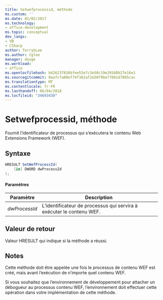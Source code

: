 ```yaml
---
title: Setwefprocessid, méthode
ms.custom: ''
ms.date: 02/02/2017
ms.technology:
- office-development
ms.topic: conceptual
dev_langs:
- VB
- CSharp
author: TerryGLee
ms.author: tglee
manager: douge
ms.workload:
- office
ms.openlocfilehash: b426237816bfee53e7c3e50c19e29168b27e16e1
ms.sourcegitcommit: 0aafcfa08ef74f162af2e5079be77061d7885cac
ms.translationtype: MT
ms.contentlocale: fr-FR
ms.lasthandoff: 06/04/2018
ms.locfileid: "34693430"
---
```

# <a name="setwefprocessid-method"></a>Setwefprocessid, méthode
  Fournit l’identificateur de processus qui s’exécutera le contenu Web Extensions Framework (WEF).  
  
## <a name="syntax"></a>Syntaxe  
  
```csharp  
HRESULT SetWefProcessId(  
    [in] DWORD dwProcessId  
);  
```  
  
#### <a name="parameters"></a>Paramètres  
  
|Paramètre|Description|  
|---------------|-----------------|  
|*dwProcessId*|L’identificateur de processus qui servira à exécuter le contenu WEF.|  
  
## <a name="return-value"></a>Valeur de retour  
 Valeur HRESULT qui indique si la méthode a réussi.  
  
## <a name="remarks"></a>Notes  
 Cette méthode doit être appelée une fois le processus de contenu WEF est créé, mais avant l’exécution de n’importe quel contenu WEF.  
  
 Si vous souhaitez que l’environnement de développement pour attacher un débogueur au processus contenu WEF, l’environnement doit effectuer cette opération dans votre implémentation de cette méthode.  
  
  